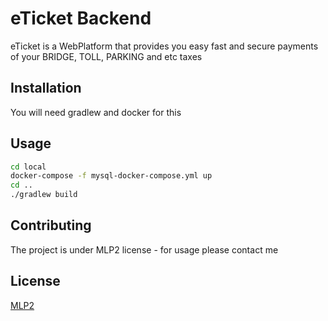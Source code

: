 # eTicket Backend

eTicket is a WebPlatform that provides you easy fast and secure payments of your BRIDGE, TOLL, PARKING and etc taxes

## Installation

You will need gradlew and docker for this

## Usage

```bash
cd local
docker-compose -f mysql-docker-compose.yml up
cd ..
./gradlew build
```

## Contributing
The project is under MLP2 license - for usage please contact me

## License
[MLP2](https://github.com/MartinKostadinov1/eTicket/blob/master/LICENSE)